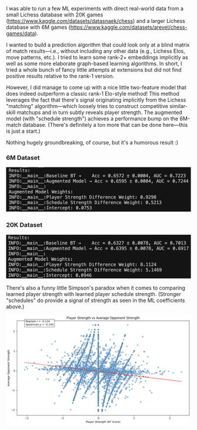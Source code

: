 I was able to run a few ML experiments with direct real-world data from a small Lichess database with 20K games (https://www.kaggle.com/datasets/datasnaek/chess) and a larger Lichess database with 6M games (https://www.kaggle.com/datasets/arevel/chess-games/data). 

I wanted to build a prediction algorithm that could look only at a blind matrix of match results—i.e., without including any other data (e.g., Lichess Elos, move patterns, etc.). I tried to learn some rank-2+ embeddings implicitly as well as some more elaborate graph-based learning algorithms. In short, I tried a whole bunch of fancy little attempts at extensions but did not find positive results relative to the rank-1 version. 

However, I did manage to come up with a nice little two-feature model that does indeed outperform a classic rank-1 Elo-style method! This method leverages the fact that there's signal originating implicitly from the Lichess "matching" algorithm—which loosely tries to construct competitive similar-skill matchups and in turn subtly reveals player strength. The augmented model (with "schedule strength") achieves a performance bump on the 6M-match database. (There's definitely a ton more that can be done here—this is just a start.)

Nothing hugely groundbreaking, of course, but it's a humorous result :)

### 6M Dataset

![6M Results](results/results_6M.png)

### 20K Dataset

![20K Results](results/results_20K.png)

There's also a funny little Simpson's paradox when it comes to comparing learned player strength with learned player schedule strength. (Stronger "schedules" do provide a signal of strength as seen in the ML coefficients above.)

![Plot](results/plot.png)
